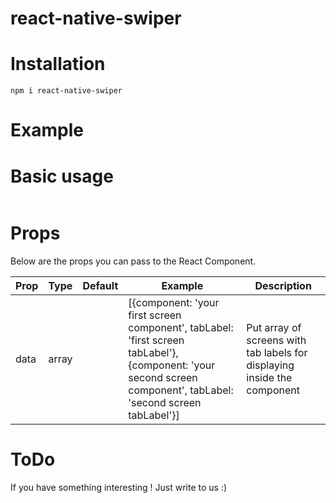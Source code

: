 # react-native-swiper

# Installation

``
npm i react-native-swiper
``

# Example



# Basic usage
```JS

```

# Props
Below are the props you can pass to the React Component.

| Prop  | Type | Default | Example | Description |
| ------------- | ------------- | ------------- | ------------- | ------------- |
| data  | array | | [{component: 'your first screen component', tabLabel: 'first screen tabLabel'}, {component: 'your second screen component', tabLabel: 'second screen tabLabel'}] | Put array of screens with tab labels for displaying inside the component |

# ToDo


If you have something interesting ! Just write to us :)
